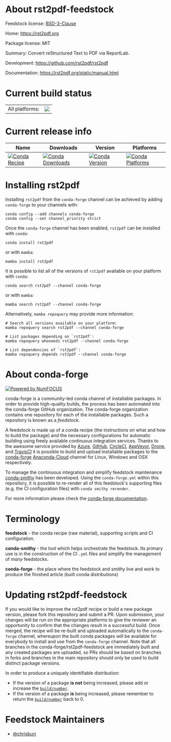 About rst2pdf-feedstock
=======================

Feedstock license: [BSD-3-Clause](https://github.com/conda-forge/rst2pdf-feedstock/blob/main/LICENSE.txt)

Home: https://rst2pdf.org

Package license: MIT

Summary: Convert reStructured Text to PDF via ReportLab.

Development: https://github.com/rst2pdf/rst2pdf

Documentation: https://rst2pdf.org/static/manual.html

Current build status
====================


<table><tr><td>All platforms:</td>
    <td>
      <a href="https://dev.azure.com/conda-forge/feedstock-builds/_build/latest?definitionId=6634&branchName=main">
        <img src="https://dev.azure.com/conda-forge/feedstock-builds/_apis/build/status/rst2pdf-feedstock?branchName=main">
      </a>
    </td>
  </tr>
</table>

Current release info
====================

| Name | Downloads | Version | Platforms |
| --- | --- | --- | --- |
| [![Conda Recipe](https://img.shields.io/badge/recipe-rst2pdf-green.svg)](https://anaconda.org/conda-forge/rst2pdf) | [![Conda Downloads](https://img.shields.io/conda/dn/conda-forge/rst2pdf.svg)](https://anaconda.org/conda-forge/rst2pdf) | [![Conda Version](https://img.shields.io/conda/vn/conda-forge/rst2pdf.svg)](https://anaconda.org/conda-forge/rst2pdf) | [![Conda Platforms](https://img.shields.io/conda/pn/conda-forge/rst2pdf.svg)](https://anaconda.org/conda-forge/rst2pdf) |

Installing rst2pdf
==================

Installing `rst2pdf` from the `conda-forge` channel can be achieved by adding `conda-forge` to your channels with:

```
conda config --add channels conda-forge
conda config --set channel_priority strict
```

Once the `conda-forge` channel has been enabled, `rst2pdf` can be installed with `conda`:

```
conda install rst2pdf
```

or with `mamba`:

```
mamba install rst2pdf
```

It is possible to list all of the versions of `rst2pdf` available on your platform with `conda`:

```
conda search rst2pdf --channel conda-forge
```

or with `mamba`:

```
mamba search rst2pdf --channel conda-forge
```

Alternatively, `mamba repoquery` may provide more information:

```
# Search all versions available on your platform:
mamba repoquery search rst2pdf --channel conda-forge

# List packages depending on `rst2pdf`:
mamba repoquery whoneeds rst2pdf --channel conda-forge

# List dependencies of `rst2pdf`:
mamba repoquery depends rst2pdf --channel conda-forge
```


About conda-forge
=================

[![Powered by
NumFOCUS](https://img.shields.io/badge/powered%20by-NumFOCUS-orange.svg?style=flat&colorA=E1523D&colorB=007D8A)](https://numfocus.org)

conda-forge is a community-led conda channel of installable packages.
In order to provide high-quality builds, the process has been automated into the
conda-forge GitHub organization. The conda-forge organization contains one repository
for each of the installable packages. Such a repository is known as a *feedstock*.

A feedstock is made up of a conda recipe (the instructions on what and how to build
the package) and the necessary configurations for automatic building using freely
available continuous integration services. Thanks to the awesome service provided by
[Azure](https://azure.microsoft.com/en-us/services/devops/), [GitHub](https://github.com/),
[CircleCI](https://circleci.com/), [AppVeyor](https://www.appveyor.com/),
[Drone](https://cloud.drone.io/welcome), and [TravisCI](https://travis-ci.com/)
it is possible to build and upload installable packages to the
[conda-forge](https://anaconda.org/conda-forge) [Anaconda-Cloud](https://anaconda.org/)
channel for Linux, Windows and OSX respectively.

To manage the continuous integration and simplify feedstock maintenance
[conda-smithy](https://github.com/conda-forge/conda-smithy) has been developed.
Using the ``conda-forge.yml`` within this repository, it is possible to re-render all of
this feedstock's supporting files (e.g. the CI configuration files) with ``conda smithy rerender``.

For more information please check the [conda-forge documentation](https://conda-forge.org/docs/).

Terminology
===========

**feedstock** - the conda recipe (raw material), supporting scripts and CI configuration.

**conda-smithy** - the tool which helps orchestrate the feedstock.
                   Its primary use is in the construction of the CI ``.yml`` files
                   and simplify the management of *many* feedstocks.

**conda-forge** - the place where the feedstock and smithy live and work to
                  produce the finished article (built conda distributions)


Updating rst2pdf-feedstock
==========================

If you would like to improve the rst2pdf recipe or build a new
package version, please fork this repository and submit a PR. Upon submission,
your changes will be run on the appropriate platforms to give the reviewer an
opportunity to confirm that the changes result in a successful build. Once
merged, the recipe will be re-built and uploaded automatically to the
`conda-forge` channel, whereupon the built conda packages will be available for
everybody to install and use from the `conda-forge` channel.
Note that all branches in the conda-forge/rst2pdf-feedstock are
immediately built and any created packages are uploaded, so PRs should be based
on branches in forks and branches in the main repository should only be used to
build distinct package versions.

In order to produce a uniquely identifiable distribution:
 * If the version of a package **is not** being increased, please add or increase
   the [``build/number``](https://docs.conda.io/projects/conda-build/en/latest/resources/define-metadata.html#build-number-and-string).
 * If the version of a package **is** being increased, please remember to return
   the [``build/number``](https://docs.conda.io/projects/conda-build/en/latest/resources/define-metadata.html#build-number-and-string)
   back to 0.

Feedstock Maintainers
=====================

* [@chrisburr](https://github.com/chrisburr/)

